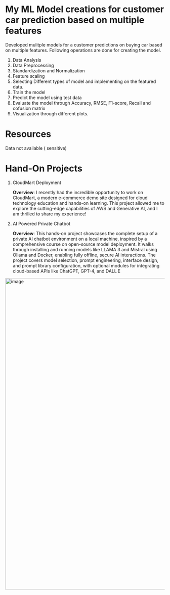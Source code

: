 # My ML Model creations for customer car prediction based on multiple features

Developed mulitple models for a customer predictions on buying car based on multiple features. Following operations are done for creating the model.
1. Data Analysis
2. Data Preprocessing
3. Standardization and Normalization
4. Feature scaling
5. Selecting Different types of model and implementing on the featured data.
6. Train the model
7. Predict the model using test data
8. Evaluate the model through Accuracy, RMSE, F1-score, Recall and cofusion matrix
9. Visualization through different plots.

# Resources

Data not available ( sensitive)

# Hand-On Projects
1. CloudMart Deployment
   
    **Overview**: I recently had the incredible opportunity to work on CloudMart, a modern e-commerce demo site designed for cloud technology education and hands-on learning. This project allowed me to explore the cutting-edge capabilities of AWS and Generative AI, and I am thrilled to share my experience!

2. AI Powered Private Chatbot
   
    **Overview**: This hands-on project showcases the complete setup of a private AI chatbot environment on a local machine, inspired by a comprehensive course on open-source model deployment. It walks through installing and running models like LLAMA 3 and Mistral using Ollama and Docker, enabling fully offline, secure AI interactions. The project covers model selection, prompt engineering, interface design, and prompt library configuration, with optional modules for integrating cloud-based APIs like ChatGPT, GPT-4, and DALL·E

<img width="1892" height="986" alt="image" src="https://github.com/user-attachments/assets/92b6e946-bb4e-4a29-bf2c-6a85184553f3" />
